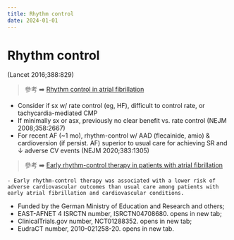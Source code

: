 ```yaml
---
title: Rhythm control
date: 2024-01-01
---
```


# Rhythm control

(Lancet 2016;388:829)

> 參考 ➡️ [Rhythm control in atrial fibrillation](https://www.sciencedirect.com/science/article/pii/S0140673616312776)

- Consider if sx w/ rate control (eg, HF), difficult to control rate, or tachycardia-mediated CMP
- If minimally sx or asx, previously no clear benefit vs. rate control (NEJM 2008;358:2667)
- For recent AF (~1 mo), rhythm-control w/ AAD (flecainide, amio) & cardioversion (if persist. AF) superior to usual care for achieving SR and ↓ adverse CV events (NEJM 2020;383:1305)

> 參考 ➡️ [Early rhythm-control therapy in patients with atrial fibrillation](https://www.nejm.org/doi/full/10.1056/NEJMoa2019422)

    - Early rhythm-control therapy was associated with a lower risk of adverse cardiovascular outcomes than usual care among patients with early atrial fibrillation and cardiovascular conditions. 

- Funded by the German Ministry of Education and Research and others;
- EAST-AFNET 4 ISRCTN number, ISRCTN04708680. opens in new tab;
- ClinicalTrials.gov number, NCT01288352. opens in new tab;
- EudraCT number, 2010-021258-20. opens in new tab.
